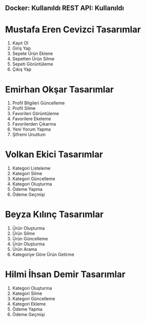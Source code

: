 Docker: Kullanıldı    REST API: Kullanıldı
-------------------------------------------

# Mustafa Eren Cevizci Tasarımlar #
1. Kayıt Ol
2. Giriş Yap
3. Sepete Ürün Eklene
4. Sepetten Ürün Silme
5. Sepeti Görüntüleme
6. Çıkış Yap


# Emirhan Okşar Tasarımlar #
1. Profil Bilgileri Güncelleme
2. Profil Silme
3. Favorileri Görüntüleme
4. Favorilere Ekeleme
5. Favorilerden Çıkarma
6. Yeni Yorum Yapma
7. Şifremi Unuttum

# Volkan Ekici Tasarımlar #
1. Kategori Listeleme
2. Kategori Silme
3. Kategori Güncelleme
4. Kategori Oluşturma
5. Ödeme Yapma
6. Ödeme Geçmişi


# Beyza Kılınç Tasarımlar #
1. Ürün Oluşturma
2. Ürün Silme
3. Ürün Güncelleme
4. Ürün Oluşturma
5. Ürün Arama
6. Kategoriye Göre Ürün Getirme

# Hilmi İhsan Demir Tasarımlar #
1. Kategori Oluşturma
2. Kategori Silme
3. Kategori Güncelleme
4. Kategori Ekleme
5. Ödeme Yapma
6. Ödeme Geçmişi
